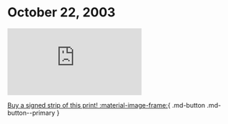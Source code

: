 # October 22, 2003

![](https://www.achewood.com/comic.php?date=10222003)

[Buy a signed strip of this print! :material-image-frame:](https://achewood-holiday-pop-up.myshopify.com/products/strip#10222003){ .md-button .md-button--primary }

